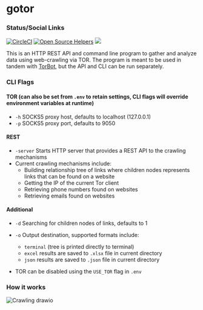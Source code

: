 # gotor

### Status/Social Links
[![CircleCI](https://circleci.com/gh/DedSecInside/gotor.svg?style=svg)](https://circleci.com/gh/DedSecInside/gotor)
[![Open Source Helpers](https://www.codetriage.com/kingakeem/gotor/badges/users.svg)](https://www.codetriage.com/kingakeem/gotor)
[![](https://img.shields.io/badge/Made%20with-Go-blue.svg?style=flat-square)]()

This is an HTTP REST API and command line program to gather and analyze data using web-crawling via TOR.
The program is meant to be used in tandem with [TorBot](https://github.com/DedSecInside/TorBot), but the API and CLI can be run separately.

### CLI Flags

#### TOR (can also be set from `.env` to retain settings, CLI flags will override environment variables at runtime)
- `-h` SOCKS5 proxy host, defaults to localhost (127.0.0.1)
- `-p` SOCKS5 proxy port, defaults to 9050

#### REST
- `-server` Starts HTTP server that provides a REST API to the crawling mechanisms
- Current crawling mechanisms include: 
	- Building relationship tree of links where children nodes represents links that can be found on a website
	- Getting the IP of the current Tor client
	- Retrieving phone numbers found on websites
	- Retrieving emails found on websites

#### Additional
- `-d` Searching for children nodes of links, defaults to 1
- `-o` Output destination, supported formats include:
	- `terminal` (tree is printed directly to terminal)
	- `excel` results are saved to `.xlsx` file in current directory
	- `json` results are saved to `.json` file in current directory

- TOR can be disabled using the `USE_TOR` flag in `.env`

### How it works
![Crawling drawio](https://user-images.githubusercontent.com/13573860/132710986-954b626d-5b42-4fc3-820a-737419690f35.png)
